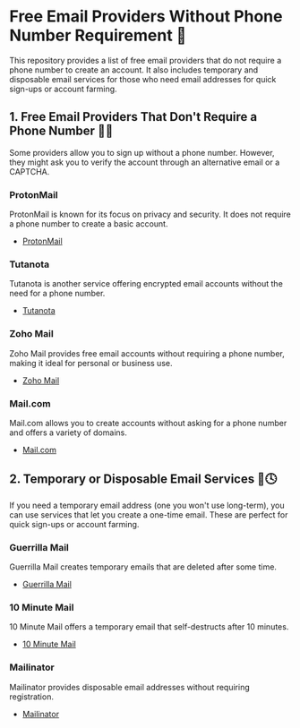 # Free Email Providers Without Phone Number Requirement 📩

This repository provides a list of free email providers that do not require a phone number to create an account. It also includes temporary and disposable email services for those who need email addresses for quick sign-ups or account farming.

## 1. Free Email Providers That Don't Require a Phone Number 📲🚫

Some providers allow you to sign up without a phone number. However, they might ask you to verify the account through an alternative email or a CAPTCHA.

### ProtonMail
ProtonMail is known for its focus on privacy and security. It does not require a phone number to create a basic account.

- [ProtonMail](https://protonmail.com)

### Tutanota
Tutanota is another service offering encrypted email accounts without the need for a phone number.

- [Tutanota](https://tutanota.com)

### Zoho Mail
Zoho Mail provides free email accounts without requiring a phone number, making it ideal for personal or business use.

- [Zoho Mail](https://zoho.com/mail)

### Mail.com
Mail.com allows you to create accounts without asking for a phone number and offers a variety of domains.

- [Mail.com](https://www.mail.com)

## 2. Temporary or Disposable Email Services 📱🕓

If you need a temporary email address (one you won't use long-term), you can use services that let you create a one-time email. These are perfect for quick sign-ups or account farming.

### Guerrilla Mail
Guerrilla Mail creates temporary emails that are deleted after some time.

- [Guerrilla Mail](https://www.guerrillamail.com)

### 10 Minute Mail
10 Minute Mail offers a temporary email that self-destructs after 10 minutes.

- [10 Minute Mail](https://10minutemail.com)

### Mailinator
Mailinator provides disposable email addresses without requiring registration.

- [Mailinator](https://www.mailinator.com)
